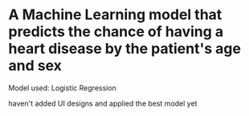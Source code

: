 # A Machine Learning model that predicts the chance of having a heart disease by the patient's age and sex
Model used: Logistic Regression

haven't added UI designs and applied the best model yet

